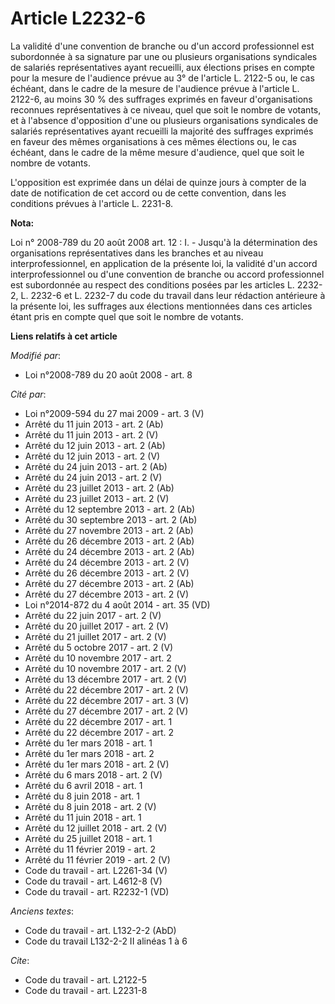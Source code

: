 # Article L2232-6

La validité d'une convention de branche ou d'un accord professionnel est subordonnée à sa signature par une ou plusieurs
organisations syndicales de salariés représentatives ayant recueilli, aux élections prises en compte pour la mesure de
l'audience prévue au 3° de l'article L. 2122-5 ou, le cas échéant, dans le cadre de la mesure de l'audience prévue à
l'article L. 2122-6, au moins 30 % des suffrages exprimés en faveur d'organisations reconnues représentatives à ce niveau,
quel que soit le nombre de votants, et à l'absence d'opposition d'une ou plusieurs organisations syndicales de salariés
représentatives ayant recueilli la majorité des suffrages exprimés en faveur des mêmes organisations à ces mêmes élections
ou, le cas échéant, dans le cadre de la même mesure d'audience, quel que soit le nombre de votants.

L'opposition est exprimée dans un délai de quinze jours à compter de la date de notification de cet accord ou de cette
convention, dans les conditions prévues à l'article L. 2231-8.

**Nota:**

Loi n° 2008-789 du 20 août 2008 art. 12 : I. - Jusqu'à la détermination des organisations représentatives dans les branches
et au niveau interprofessionnel, en application de la présente loi, la validité d'un accord interprofessionnel ou d'une
convention de branche ou accord professionnel est subordonnée au respect des conditions posées par les articles L. 2232-2, L.
2232-6 et L. 2232-7 du code du travail dans leur rédaction antérieure à la présente loi, les suffrages aux élections
mentionnées dans ces articles étant pris en compte quel que soit le nombre de votants.

**Liens relatifs à cet article**

_Modifié par_:

  - Loi n°2008-789 du 20 août 2008 - art. 8

_Cité par_:

  - Loi n°2009-594 du 27 mai 2009 - art. 3 (V)
  - Arrêté du 11 juin 2013 - art. 2 (Ab)
  - Arrêté du 11 juin 2013 - art. 2 (V)
  - Arrêté du 12 juin 2013 - art. 2 (Ab)
  - Arrêté du 12 juin 2013 - art. 2 (V)
  - Arrêté du 24 juin 2013 - art. 2 (Ab)
  - Arrêté du 24 juin 2013 - art. 2 (V)
  - Arrêté du 23 juillet 2013 - art. 2 (Ab)
  - Arrêté du 23 juillet 2013 - art. 2 (V)
  - Arrêté du 12 septembre 2013 - art. 2 (Ab)
  - Arrêté du 30 septembre 2013 - art. 2 (Ab)
  - Arrêté du 27 novembre 2013 - art. 2 (Ab)
  - Arrêté du 26 décembre 2013 - art. 2 (Ab)
  - Arrêté du 24 décembre 2013 - art. 2 (Ab)
  - Arrêté du 24 décembre 2013 - art. 2 (V)
  - Arrêté du 26 décembre 2013 - art. 2 (V)
  - Arrêté du 27 décembre 2013 - art. 2 (Ab)
  - Arrêté du 27 décembre 2013 - art. 2 (V)
  - Loi n°2014-872 du 4 août 2014 - art. 35 (VD)
  - Arrêté du 22 juin 2017 - art. 2 (V)
  - Arrêté du 20 juillet 2017 - art. 2 (V)
  - Arrêté du 21 juillet 2017 - art. 2 (V)
  - Arrêté du 5 octobre 2017 - art. 2 (V)
  - Arrêté du 10 novembre 2017 - art. 2
  - Arrêté du 10 novembre 2017 - art. 2 (V)
  - Arrêté du 13 décembre 2017 - art. 2 (V)
  - Arrêté du 22 décembre 2017 - art. 2 (V)
  - Arrêté du 22 décembre 2017 - art. 3 (V)
  - Arrêté du 27 décembre 2017 - art. 2 (V)
  - Arrêté du 22 décembre 2017 - art. 1
  - Arrêté du 22 décembre 2017 - art. 2
  - Arrêté du 1er mars 2018 - art. 1
  - Arrêté du 1er mars 2018 - art. 2
  - Arrêté du 1er mars 2018 - art. 2 (V)
  - Arrêté du 6 mars 2018 - art. 2 (V)
  - Arrêté du 6 avril 2018 - art. 1
  - Arrêté du 8 juin 2018 - art. 1
  - Arrêté du 8 juin 2018 - art. 2 (V)
  - Arrêté du 11 juin 2018 - art. 1
  - Arrêté du 12 juillet 2018 - art. 2 (V)
  - Arrêté du 25 juillet 2018 - art. 1
  - Arrêté du 11 février 2019 - art. 2
  - Arrêté du 11 février 2019 - art. 2 (V)
  - Code du travail - art. L2261-34 (V)
  - Code du travail - art. L4612-8 (V)
  - Code du travail - art. R2232-1 (VD)

_Anciens textes_:

  - Code du travail - art. L132-2-2 (AbD)
  - Code du travail L132-2-2 II alinéas 1 à 6

_Cite_:

  - Code du travail - art. L2122-5
  - Code du travail - art. L2231-8
